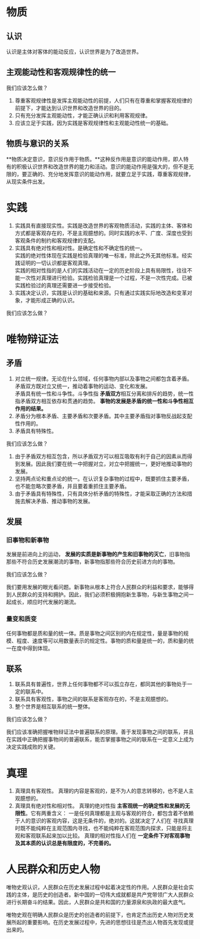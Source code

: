 # 物质

## 认识

认识是主体对客体的能动反应，认识世界是为了改造世界。

## 主观能动性和客观规律性的统一

我们应该怎么做？

1. 尊重客观规律性是发挥主观能动性的前提，人们只有在尊重和掌握客观规律的前提下，才能达到认识世界和改造世界的目的。
2. 只有充分发挥主观能动性，才能正确认识和利用客观规律。
3. 应该立足于实践，因为实践是客观规律性和主观能动性统一的基础。

## 物质与意识的关系

**物质决定意识，意识反作用于物质。**这种反作用是意识的能动作用，即人特有的积极认识世界和改造世界的能力和活动。意识的能动作用是强大的，但不是无限的，要正确的、充分地发挥意识的能动作用，就要立足于实践，尊重客观规律，从现实条件出发。

# 实践

1. 实践具有直接现实性。实践是改造世界的客观物质活动，实践的主体、客体和方式都是客观存在的，不是主观臆想的。同时实践的水平、广度、深度也受到客观条件的制约和客观规律的支配。
2. 实践具有绝对性和相对性。是确定性和不确定性的统一。  
  实践的绝对性体现在实践是检验真理的唯一标准，除此之外无其他标准。经实践证明的一切认识都是客观真理。  
  实践的相对性指的是人们的实践活动在一定的历史阶段上具有局限性，往往不能一次性对真理进行检验。实践检验真理是一个过程，不是一次性完成。已被实践检验过的真理还需要进一步接受检验。  
3. 实践决定认识，实践是认识的基础和来源。只有通过实践实际地改造和变革对象，才能形成正确的认识。

我们应该怎么做？

# 唯物辩证法

## 矛盾

1. 对立统一规律。无论在什么领域，任何事物内部以及事物之间都包含着矛盾。矛盾双方既对立又统一，推动着事物的运动、变化和发展。  
矛盾具有统一性和斗争性。斗争性指 **矛盾双方**相互分离和排斥的趋势，统一性指矛盾双方相互依存和贯通的趋势。 **事物的发展是矛盾的统一性和斗争性相互作用的结果。**
2. 矛盾分为根本矛盾、主要矛盾和次要矛盾。其中主要矛盾指对事物反战起支配性作用的。
3. 矛盾具有特殊性。

我们应该怎么做？

1. 由于矛盾双方相互包含，所以矛盾双方可以相互吸取有利于自己的因素从而得到发展。因此我们要在统一中把握对立，对立中把握统一，更好地推动事物的发展。
2. 坚持两点论和重点论的统一。在认识复杂事物的过程中，既要抓住主要矛盾，也不能忽略次要矛盾，并且要着重抓住主要矛盾。
3. 由于矛盾具有特殊性，只有具体分析矛盾的特殊性，才能采取正确的方法和措施去解决矛盾、推动事物的发展。

## 发展

### 旧事物和新事物

发展是前进向上的运动， **发展的实质是新事物的产生和旧事物的灭亡**，旧事物指那些不符合历史发展潮流的事物，新事物指那些符合历史前进方向的事物。

我们应该怎么做？

我们要用发展的眼光看问题。新事物从根本上符合人民群众的利益和要求，能够得到人民群众的支持和拥护。因此，我们必须积极拥抱新生事物，与新生事物之间一起成长，顺应时代发展的潮流。

### 量变和质变

任何事物都是质和量的统一体。质是事物之间区别的内在规定性，量是事物的规模、程度、速度等可以用数量表示的规定性。事物的质和量是统一的，质和量的统一在度中得到体现。

## 联系

1. 联系具有普遍性，世界上任何事物都不可以孤立存在，都同其他的事物处于一定的联系中。
2. 联系具有客观性，事物之间的联系是客观存在的，不是主观臆想的。
3. 整个世界是相互联系的统一整体。

我们应该怎么做？

我们应该准确把握唯物辩证法中普遍联系的原理。善于发现事物之间的联系，并且在实践中正确把握事物间的普遍联系，能否掌握事物之间的联系在一定意义上成为决定实践成败的关键。

# 真理

1. 真理具有客观性。
真理的内容是客观的，是不为人的意志转移的，也不是人主观臆想的。
2. 真理具有绝对性和相对性。
真理的绝对性指 **主客观统一的确定性和发展的无限性**。它有两重含义：
一是任何真理都是主观与客观的符合，都包含着不依赖于人的意识的客观内容，这是无条件的，绝对的。这就决定了人们在
寻找真理时既不能纯粹在主观范围内寻找，也不能纯粹在客观范围内探求，只能是将主观和客观联系起来加以比较。
真理的相对性指人们在 **一定条件下对客观事物及其本质的认识总是有限度的，不完善的。** 

# 人民群众和历史人物

唯物史观认识，人民群众在历史发展过程中起着决定性的作用。人民群众是社会实践的主体，是历史的创造者。新中国的一切伟大成就都是共产党带领广大人民群众进行长期奋斗的结果。因此，人民群众是共和国的力量源泉和执政的最大底气。

唯物史观在明确人民群众是历史的创造者的前提下，也肯定杰出历史人物对历史发展所起的重要影响。在历史发展过程中，先进的思想往往是杰出人物首先发现或提出来的。
